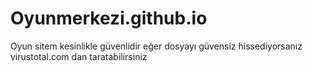 # Oyunmerkezi.github.io
Oyun sitem kesinlikle güvenlidir eğer dosyayı güvensiz hissediyorsanız virustotal.com dan taratabilirsiniz
